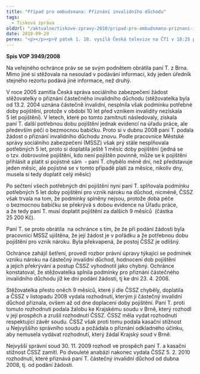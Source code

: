 ```yaml
---
title: "Případ pro ombudsmana: Přiznání invalidního důchodu"
tags:
  - Tisková zpráva
oldUrl: "/aktualne/tiskove-zpravy-2010/pripad-pro-ombudsmana-priznani-invalidniho-duchodu-1"
date: 2010-09-29
perex: "<p></p><p>V pátek 1. 10. vysílá Česká televize na ČT1 v 18:25 pátý díl cyklu Případ pro ombudsmana (repríze v pondělí 4. 10. ve 12:25 na ČT2). Díl nazvaný Přiznání invalidního důchodu vypráví o dvouleté anabázi jednání s Českou správou sociálního zabezpečení, kterou nakonec musel rozhodnout až Nejvyšší správní soud.</p>"
---
```


<!-- imported from the old website -->

<p><strong>Spis VOP 3949/2008</strong></p><p>Na veřejného ochránce práv se se svým podnětem obrátila paní T. z Brna. Mimo jiné si stěžovala na nesoulad v podávání informací, kdy jeden úředník stejného rezortu podává jiné informace, než druhý. </p><p></p><p>V roce 2005 zamítla Česká správa sociálního zabezpečení žádost stěžovatelky o přiznání částečného invalidního důchodu (stěžovatelka byla od 13.2. 2004 uznána částečně invalidní, nesplnila však podmínku potřebné doby pojištění, protože v období 10 let před vznikem invalidity nezískala 5 let pojištění). V letech, které po tomto zamítnutí následovaly, získala paní T. další potřebnou dobu pojištění jednak evidencí na úřadu práce, ale především péčí o bezmocnou babičku. Proto si v dubnu 2008 paní T. podala žádost o přiznání invalidního důchodu znovu. Podle pracovnice Městské správy sociálního zabezpečení (MSSZ) však prý stále nesplňovala potřebných 5 let, proto si doplatila ještě 1 měsíc doby pojištění (jedná se o tzv. dobrovolné pojištění, kdo není pojištěn povinně, může se k pojištění přihlásit a platit si pojistné sám  - paní T. chybělo méně dní, než představuje jeden měsíc, ale pojistné se v tomto případě platí za měsíce, nikoliv dny, musela si tedy doplatit celý měsíc)</p><p>Po sečtení všech potřebných dní pojištění nyní paní T. splňovala podmínku potřebných 5 let doby pojištění pro vznik nároku na důchod, nicméně, ČSSZ však trvala na tom, že podmínky splněny nejsou, protože doba péče o bezmocnou babičku se překrývá s dobou evidence na Úřadu práce, a že tedy paní T. musí doplatit pojištění za dalších 9 měsíců  (částka  25 200 Kč).</p><p>Paní T. se proto obrátila  na ochránce s tím, že že při podání žádosti byla pracovnicí MSSZ ujištěna, že její žádost je v pořádku a že potřebnou dobu pojištění pro vznik nároku. Byla překvapená, že postoj ČSSZ je odlišný. </p><p>Ochránce zahájil šetření, provedl rozbor právní úpravy týkající se podmínek vzniku nároku na částečný invalidní důchod, hodnocení dob pojištění a jejich překrývání a postup ČSSZ vyhodnotil jako chybný. Ochránce konstatoval, že stěžovatelka splnila podmínky pro přiznání částečného invalidního důchodu již ke dni podání žádosti, tj ke dni 23. 4. 2008.</p><p>Stěžovatelka přesto oněch 9 měsíců, které jí dle ČSSZ chyběly, doplatila a ČSSZ v listopadu 2008 vydala rozhodnutí, kterým jí částečný invalidní důchod přiznala, ovšem až od dne doplacení doby pojištění. Paní T. proti tomuto rozhodnutí podala žalobu ke Krajskému soudu v Brně, který rozhodl v její prospěch a zrušil rozhodnutí ČSSZ. ČSSZ měla vydat rozhodnutí respektující závěr soudu. ČSSZ však proti tomu podala kasační stížnost u Nejvyššího správního soudu a požádala o přiznání odkladného účinku, aby nemusela vydávat rozhodnutí, který žádal Krajský soud v Brně. </p><p>Nejvyšší správní soud 30. 11. 2009 rozhodl ve prospěch paní T. a kasační stížnost ČSSZ zamítl. Po dvouleté anabázi nakonec vydala ČSSZ 5. 2. 2010 rozhodnutí, které přiznává paní T. částečný invalidní důchod od dubna 2008, tj. od podání žádosti.</p><p></p><p></p>
